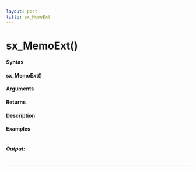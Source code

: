 ```yaml
---
layout: post
title: sx_MemoExt
---
```


# sx_MemoExt()


#### Syntax

#### sx_MemoExt()

#### Arguments

#### Returns

#### Description

#### Examples

```

```

##### Output:

```

```

---